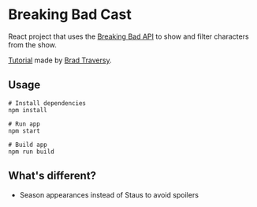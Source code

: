 # Breaking Bad Cast

React project that uses the [Breaking Bad API](https://breakingbadapi.com/documentation) to show and filter characters from the show.

[Tutorial](https://www.youtube.com/watch?v=YaioUnMw0mo) made by [Brad Traversy](https://github.com/bradtraversy).

## Usage

```
# Install dependencies
npm install
```

```
# Run app
npm start
```

```
# Build app
npm run build
```
## What's different?

* Season appearances instead of Staus to avoid spoilers